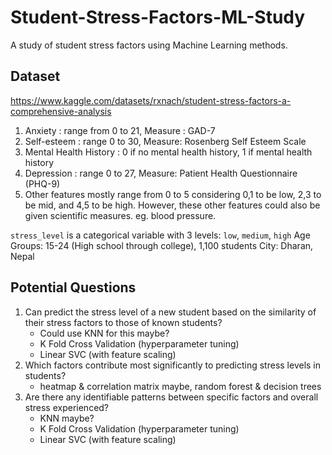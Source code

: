 # Student-Stress-Factors-ML-Study

A study of student stress factors using Machine Learning methods.

## Dataset

https://www.kaggle.com/datasets/rxnach/student-stress-factors-a-comprehensive-analysis

1. Anxiety : range from 0 to 21, Measure : GAD-7
2. Self-esteem : range 0 to 30, Measure: Rosenberg Self Esteem Scale
3. Mental Health History : 0 if no mental health history, 1 if mental health history
4. Depression : range 0 to 27, Measure: Patient Health Questionnaire (PHQ-9)
5. Other features mostly range from 0 to 5 considering 0,1 to be low, 2,3 to be mid, and 4,5 to be high.
   However, these other features could also be given scientific measures. eg. blood pressure.

`stress_level` is a categorical variable with 3 levels: `low`, `medium`, `high`
Age Groups: 15-24 (High school through college), 1,100 students
City: Dharan, Nepal

## Potential Questions

1. Can predict the stress level of a new student based on the similarity of their stress factors to those of known students?
    - Could use KNN for this maybe?
    - K Fold Cross Validation (hyperparameter tuning)
    - Linear SVC (with feature scaling)
2. Which factors contribute most significantly to predicting stress levels in students?
    - heatmap & correlation matrix maybe, random forest & decision trees
3. Are there any identifiable patterns between specific factors and overall stress experienced?
    - KNN maybe?
    - K Fold Cross Validation (hyperparameter tuning)
    - Linear SVC (with feature scaling)
